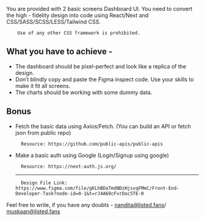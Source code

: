 You are provided with 2 basic screens Dashboard UI. You need to convert the high - fidelity design into code using React/Next and CSS/SASS/SCSS/LESS/Tailwind CSS.

        Use of any other CSS framework is prohibited.

## What you have to achieve -

- The dashboard should be pixel-perfect and look like a replica of the design.
- Don’t blindly copy and paste the Figma inspect code. Use your skills to make it fit all screens.
- The charts should be working with some dummy data.

## Bonus

- Fetch the basic data using Axios/Fetch. (You can build an API or fetch json from public repo)

        Resource: https://github.com/public-apis/public-apis

- Make a basic auth using Google (Login/Signup using google)

        Resource: https://next-auth.js.org/

  ***

        Design File Link: https://www.figma.com/file/gKLhBDaTmdNDzHjsvqFMmC/Front-End-Developer-Task?node-id=0-1&t=rJ4A60cFvrDoc5TE-0

Feel free to write, if you have any doubts - nandita@listed.fans/ muskaan@listed.fans
